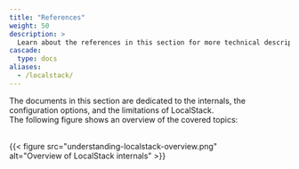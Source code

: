 ```yaml
---
title: "References"
weight: 50
description: >
  Learn about the references in this section for more technical descriptions about LocalStack and the related tools.
cascade:
  type: docs
aliases:
  - /localstack/
---
```


The documents in this section are dedicated to the internals, the configuration options, and the limitations of LocalStack.\
The following figure shows an overview of the covered topics:

<br>
<div style="max-width: 80%">
{{< figure src="understanding-localstack-overview.png" alt="Overview of LocalStack internals" >}}
</div>
